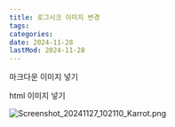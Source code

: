 ```yaml
---
title: 로그시크 이미지 변경
tags:
categories:
date: 2024-11-28
lastMod: 2024-11-28
---
```





마크다운 이미지 넣기

html 이미지 넣기

![Screenshot_20241127_102110_Karrot.png](assets/screenshot_20241127_102110_karrot_1732714239937_0.png)







